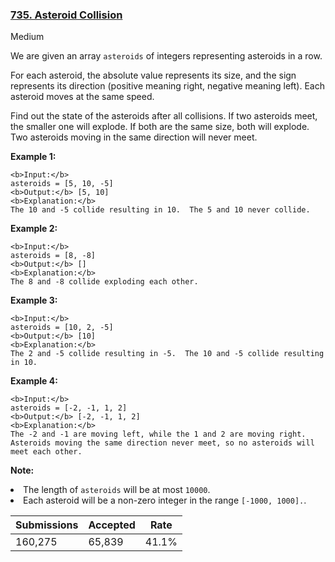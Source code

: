 ### [735. Asteroid Collision](https://leetcode.com/problems/asteroid-collision/)

Medium

We are given an array `` asteroids `` of integers representing asteroids in a row.

For each asteroid, the absolute value represents its size, and the sign represents its direction (positive meaning right, negative meaning left). Each asteroid moves at the same speed.

Find out the state of the asteroids after all collisions. If two asteroids meet, the smaller one will explode. If both are the same size, both will explode. Two asteroids moving in the same direction will never meet.

__Example 1:__  

```
<b>Input:</b> 
asteroids = [5, 10, -5]
<b>Output:</b> [5, 10]
<b>Explanation:</b> 
The 10 and -5 collide resulting in 10.  The 5 and 10 never collide.
```

__Example 2:__  

```
<b>Input:</b> 
asteroids = [8, -8]
<b>Output:</b> []
<b>Explanation:</b> 
The 8 and -8 collide exploding each other.
```

__Example 3:__  

```
<b>Input:</b> 
asteroids = [10, 2, -5]
<b>Output:</b> [10]
<b>Explanation:</b> 
The 2 and -5 collide resulting in -5.  The 10 and -5 collide resulting in 10.
```

__Example 4:__  

```
<b>Input:</b> 
asteroids = [-2, -1, 1, 2]
<b>Output:</b> [-2, -1, 1, 2]
<b>Explanation:</b> 
The -2 and -1 are moving left, while the 1 and 2 are moving right.
Asteroids moving the same direction never meet, so no asteroids will meet each other.
```

__Note:__<li>The length of <code>asteroids</code> will be at most <code>10000</code>.</li><li>Each asteroid will be a non-zero integer in the range <code>[-1000, 1000].</code>.</li>

| Submissions    | Accepted     | Rate   |
| -------------- | ------------ | ------ |
| 160,275 | 65,839 | 41.1% |